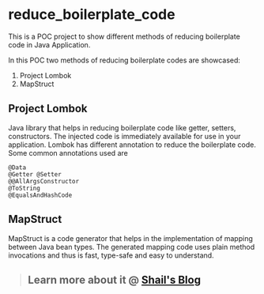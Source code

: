 # reduce_boilerplate_code
This is a POC project to show different methods of reducing boilerplate code in Java Application.

In this POC two methods of reducing boilerplate codes are showcased:
  1. Project Lombok
  2. MapStruct

## Project Lombok
Java library that helps in reducing boilerplate code like getter, setters, constructors. The injected code is immediately available for use in your application. Lombok has different annotation to reduce the boilerplate code. Some common annotations used are 
```
@Data
@Getter @Setter
@@AllArgsConstructor
@ToString
@EqualsAndHashCode 
```

## MapStruct
MapStruct is a code generator that helps in the implementation of mapping between Java bean types. The generated mapping code uses plain method invocations and thus is fast, type-safe and easy to understand.

> ## Learn more about it @ [Shail's Blog](https://blog.shailendra.dev)
